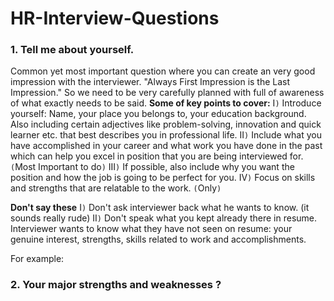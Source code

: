 # HR-Interview-Questions

### 1. Tell me about yourself. 
Common yet most important question where you can create an very good impression with the interviewer. "Always First Impression is the Last Impression."
So we need to be very carefully planned with full of awareness of what exactly needs to be said.
**Some of key points to cover:**
I`)` Introduce yourself: Name, your place you belongs to, your education background. Also including certain adjectives like problem-solving, innovation and quick learner etc. that best describes you in professional life.
II`)` Include what you have accomplished in your career and what work you have done in the past which can help you excel in position that you are being interviewed for. `(`Most Important to do`)`
III`)` If possible, also include why you want the position and how the job is going to be perfect for you.
IV`)` Focus on skills and strengths that are relatable to the work. `(`Only`)`

**Don't say these**
I`)` Don't ask interviewer back what he wants to know. (it sounds really rude)
II`)` Don't speak what you kept already there in resume. Interviewer wants to know what they have not seen on resume: your genuine interest, strengths, skills related to work and accomplishments. 

For example:

### 2. Your major strengths and weaknesses ?

